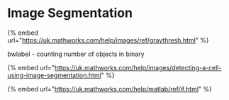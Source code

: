 # Image Segmentation



{% embed url="https://uk.mathworks.com/help/images/ref/graythresh.html" %}

bwlabel - counting number of objects in binary

{% embed url="https://uk.mathworks.com/help/images/detecting-a-cell-using-image-segmentation.html" %}

{% embed url="https://uk.mathworks.com/help/matlab/ref/if.html" %}

